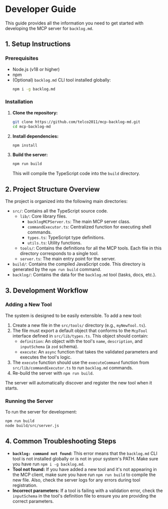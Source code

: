 # Developer Guide

This guide provides all the information you need to get started with developing the MCP server for `backlog.md`.

## 1. Setup Instructions

### Prerequisites

- Node.js (v18 or higher)
- npm
- (Optional) `backlog.md` CLI tool installed globally:
  ```bash
  npm i -g backlog.md
  ```

### Installation

1.  **Clone the repository:**
    ```bash
    git clone https://github.com/telco2011/mcp-backlog-md.git
    cd mcp-backlog-md
    ```

2.  **Install dependencies:**
    ```bash
    npm install
    ```

3.  **Build the server:**
    ```bash
    npm run build
    ```
    This will compile the TypeScript code into the `build` directory.

## 2. Project Structure Overview

The project is organized into the following main directories:

-   `src/`: Contains all the TypeScript source code.
    -   `lib/`: Core library files.
        -   `backlogMCPServer.ts`: The main MCP server class.
        -   `commandExecutor.ts`: Centralized function for executing shell commands.
        -   `types.ts`: TypeScript type definitions.
        -   `utils.ts`: Utility functions.
    -   `tools/`: Contains the definitions for all the MCP tools. Each file in this directory corresponds to a single tool.
    -   `server.ts`: The main entry point for the server.
-   `build/`: Contains the compiled JavaScript code. This directory is generated by the `npm run build` command.
-   `backlog/`: Contains the data for the `backlog.md` tool (tasks, docs, etc.).

## 3. Development Workflow

### Adding a New Tool

The system is designed to be easily extensible. To add a new tool:

1.  Create a new file in the `src/tools/` directory (e.g., `myNewTool.ts`).
2.  The file must export a default object that conforms to the `McpTool` interface defined in `src/lib/types.ts`. This object should contain:
    -   `definition`: An object with the tool's `name`, `description`, and `inputSchema` (a `zod` schema).
    -   `execute`: An `async` function that takes the validated parameters and executes the tool's logic.
3.  The `execute` function should use the `executeCommand` function from `src/lib/commandExecutor.ts` to run `backlog.md` commands.
4.  Re-build the server with `npm run build`.

The server will automatically discover and register the new tool when it starts.

### Running the Server

To run the server for development:

```bash
npm run build
node build/src/server.js
```

## 4. Common Troubleshooting Steps

-   **`backlog: command not found`:** This error means that the `backlog.md` CLI tool is not installed globally or is not in your system's PATH. Make sure you have run `npm i -g backlog.md`.
-   **Tool not found:** If you have added a new tool and it's not appearing in the MCP client, make sure you have run `npm run build` to compile the new file. Also, check the server logs for any errors during tool registration.
-   **Incorrect parameters:** If a tool is failing with a validation error, check the `inputSchema` in the tool's definition file to ensure you are providing the correct parameters.
